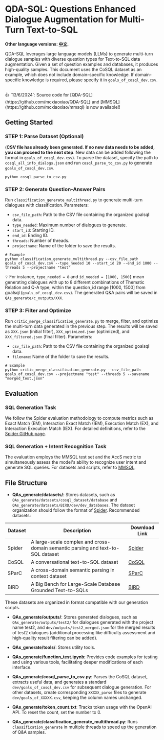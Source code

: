 # QDA-SQL: Questions Enhanced Dialogue Augmentation for Multi-Turn Text-to-SQL
**Other language versions: [中文](README_cn.md).**

QDA-SQL leverages large language models (LLMs) to generate multi-turn dialogue samples with diverse question types for Text-to-SQL data augmentation. Given a set of question examples and databases, it produces high-quality samples. This document uses the CoSQL dataset as an example, which does not include domain-specific knowledge. If domain-specific knowledge is required, please specify it in `goals_of_cosql_dev.csv`.

</br>
👍 `13/6/2024`: Source code for [QDA-SQL](https://github.com/mcxiaoxiao/QDA-SQL) and [MMSQL](https://github.com/mcxiaoxiao/mmsql) is now available!!

</br>

## Getting Started

### STEP 1: Parse Dataset (Optional)
(**CSV file has already been generated. If no new data needs to be added, you can proceed to the next step**. New data can be added following the format in `goals_of_cosql_dev.csv`). To parse the dataset, specify the path to `cosql_all_info_dialogs.json` and run `cosql_parse_to_csv.py` to generate `goals_of_cosql_dev.csv`.
```
python cosql_parse_to_csv.py
```

### STEP 2: Generate Question-Answer Pairs
Run `classification_generate_multithread.py` to generate multi-turn dialogues with classification. Parameters:
- `csv_file_path`: Path to the CSV file containing the organized goalsql data.
- `type_needed`: Maximum number of dialogues to generate.
- `start_id`: Starting ID.
- `end_id`: Ending ID.
- `threads`: Number of threads.
- `projectname`: Name of the folder to save the results.

```
# Example
python classification_generate_multithread.py --csv_file_path goals_of_cosql_dev.csv --type_needed 10 --start_id 20 --end_id 1000 --threads 5 --projectname "test"
```
💡 For instance, `type_needed = 8` and `id_needed = [1000, 1500]` mean generating dialogues with up to 8 different combinations of Thematic Relation and Q-A type, within the question_id range [1000, 1500] from goalsql (`goals_of_cosql_dev.csv`). The generated Q&A pairs will be saved in `QAs_generate/c_outputs/XXX`.

### STEP 3: Filter and Optimize
Run `critic_merge_classification_generate.py` to merge, filter, and optimize the multi-turn data generated in the previous step. The results will be saved as `XXX.json` (initial filter), `XXX_optimized.json` (optimized), and `XXX_filtered.json` (final filter). Parameters:
- `csv_file_path`: Path to the CSV file containing the organized goalsql data.
- `filename`: Name of the folder to save the results.

```
# Example
python critic_merge_classification_generate.py --csv_file_path goals_of_cosql_dev.csv --projectname "test" --threads 5 --savename "merged_test.json"
```

## Evaluation
### SQL Generation Task
We follow the Spider evaluation methodology to compute metrics such as Exact Match (EM), Interaction Exact Match (IEM), Execution Match (EX), and Interaction Execution Match (IEX). For detailed definitions, refer to the [Spider GitHub page](https://github.com/taoyds/spider).

### SQL Generation + Intent Recognition Task
The evaluation employs the MMSQL test set and the AccS metric to simultaneously assess the model's ability to recognize user intent and generate SQL queries. For datasets and scripts, refer to [MMSQL](https://github.com/mcxiaoxiao/mmsql).

## File Structure

- **QAs_generate/datasets/**: Stores datasets, such as `QAs_generate/datasets/cosql_dataset/database` and `QAs_generate/datasets/BIRD/dev/dev_databases`. The dataset organization should follow the format of [Spider](https://github.com/taoyds/spider).
Recommended datasets:

| Dataset | Description | Download Link |
|---------|-------------|---------------|
| Spider  | A large-scale complex and cross-domain semantic parsing and text-to-SQL dataset | [Spider](https://yale-lily.github.io/spider) |
| CoSQL   | A conversational text-to-SQL dataset | [CoSQL](https://yale-lily.github.io/cosql) |
| SParC   | A cross-domain semantic parsing in context dataset | [SParC](https://yale-lily.github.io/sparc) |
| BIRD    | A Big Bench for Large-Scale Database Grounded Text-to-SQLs | [BIRD](https://bird-bench.github.io/) |

These datasets are organized in format compatible with our generation scripts.

- **QAs_generate/outputs/**: Stores generated dialogues, such as `QAs_generate/outputs/test2/` for dialogues generated with the project name test2, and `dev/outputs/test2_merged.json` for the merged results of test2 dialogues (additional processing like difficulty assessment and high-quality result filtering can be added).

- **QAs_generate/tools/**: Stores utility tools.

- **QAs_generate/function_test.ipynb**: Provides code examples for testing and using various tools, facilitating deeper modifications of each interface.

- **QAs_generate/cosql_parse_to_csv.py**: Parses the CoSQL dataset, extracts useful data, and generates a standard `dev/goals_of_cosql_dev.csv` for subsequent dialogue generation. For other datasets, create corresponding `XXXXX_parse` files to generate `dev/goals_of_XXXXX.csv`, keeping the column names unchanged.

- **QAs_generate/token_count.txt**: Tracks token usage with the OpenAI API. To reset the count, set the number to 0.

- **QAs_generate/classification_generate_multithread.py**: Runs `classification_generate` in multiple threads to speed up the generation of Q&A samples.